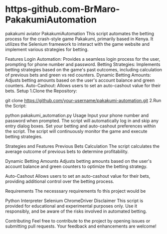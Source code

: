 # https-github.com-BrMaro-PakakumiAutomation
pakakumi aviator 
PakakumiAutomation
This script automates the betting process for the crash-style game Pakakumi, primarily based in Kenya. It utilizes the Selenium framework to interact with the game website and implement various strategies for betting.

Features
Login Automation: Provides a seamless login process for the user, prompting for phone number and password.
Betting Strategies: Implements betting strategies based on the game's past outcomes, including calculation of previous bets and green vs red counters.
Dynamic Betting Amounts: Adjusts betting amounts based on the user's account balance and green counters.
Auto-Cashout: Allows users to set an auto-cashout value for their bets.
Setup
1.Clone the Repository:

git clone https://github.com/your-username/pakakumi-automation.git
2.Run the Script:

python pakakumi_automation.py
Usage
Input your phone number and password when prompted. The script will automatically log in and skip any entry dialog boxes. Set your betting and auto-cashout preferences within the script. The script will continuously monitor the game and execute betting strategies.

Strategies and Features
Previous Bets Calculation The script calculates the average outcome of previous bets to determine profitability.

Dynamic Betting Amounts Adjusts betting amounts based on the user's account balance and green counters to optimize the betting strategy.

Auto-Cashout Allows users to set an auto-cashout value for their bets, providing additional control over the betting process.

Requirements
The necesssary requirements fo this project would be

Python Interpreter
Selenium ChromeDriver
Disclaimer
This script is provided for educational and experimental purposes only. Use it responsibly, and be aware of the risks involved in automated betting.

Contributing
Feel free to contribute to the project by opening issues or submitting pull requests. Your feedback and enhancements are welcome!
